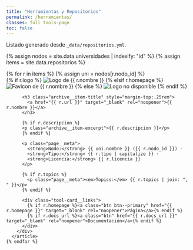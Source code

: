 ```yaml
---
title: "Herramientas y Repositorios"
permalink: /herramientas/
classes: full tools-page
toc: false
---
```


<p>Listado generado desde <code>_data/repositorios.yml</code>.</p>

{% assign nodos = site.data.universidades | indexify: "id" %}
{% assign items = site.data.repositorios %}

<div class="entries-grid tools-grid">
  <div class="grid__wrapper">
    {% for r in items %}
      {% assign uni = nodos[r.nodo_id] %}
      <article class="grid__item">
        <div class="archive__item tool-card">
          <div class="tool-card__media">
            {% if r.logo %}
              <img src="{{ r.logo | relative_url }}" alt="Logo de {{ r.nombre }}" loading="lazy">
            {% elsif r.homepage %}
              <img src="https://www.google.com/s2/favicons?domain={{ r.homepage | uri_escape }}&sz=128"
                   alt="Favicon de {{ r.nombre }}" loading="lazy">
            {% else %}
              <img src="{{ '/assets/images/herramientas/default.png' | relative_url }}"
                   alt="Logo no disponible" loading="lazy">
            {% endif %}
          </div>

          <h3 class="archive__item-title" style="margin-top:.25rem">
            <a href="{{ r.url }}" target="_blank" rel="noopener">{{ r.nombre }}</a>
          </h3>

          {% if r.descripcion %}
          <p class="archive__item-excerpt">{{ r.descripcion }}</p>
          {% endif %}

          <p class="page__meta">
            <strong>Nodo:</strong> {{ uni.nombre }} ({{ r.nodo_id }}) ·
            <strong>Tipo:</strong> {{ r.tipo | capitalize }} ·
            <strong>Licencia:</strong> {{ r.licencia }}
          </p>

          {% if r.topics %}
            <p class="page__meta"><em>Topics:</em> {{ r.topics | join: ", " }}</p>
          {% endif %}

          <div class="tool-card__links">
            {% if r.homepage %}<a class="btn btn--primary" href="{{ r.homepage }}" target="_blank" rel="noopener">Página</a>{% endif %}
            {% if r.docs_url %}<a class="btn" href="{{ r.docs_url }}" target="_blank" rel="noopener">Documentación</a>{% endif %}
          </div>
        </div>
      </article>
    {% endfor %}
  </div>
</div>
